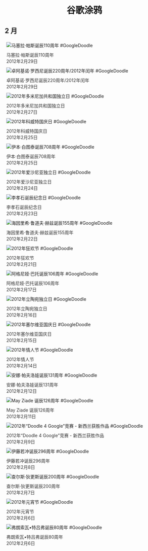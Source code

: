 
<h1 align="center"> 谷歌涂鸦 </h1>




## 2 月

<div class="image">


<img src="" alt="马塞拉·帕斯诞辰110周年 #GoogleDoodle" style="margin: 5px"/>
<div class="info" style="font-size: 14px; color:#333333; margin:5px"><div class="title">马塞拉·帕斯诞辰110周年</div><div class="date">2012年2月29日</div></div>

<img src="" alt="卓阿基诺·罗西尼诞辰220周年/2012年闰年 #GoogleDoodle" style="margin: 5px"/>
<div class="info" style="font-size: 14px; color:#333333; margin:5px"><div class="title">卓阿基诺·罗西尼诞辰220周年/2012年闰年</div><div class="date">2012年2月29日</div></div>

<img src="" alt="2012年多米尼加共和国独立日 #GoogleDoodle" style="margin: 5px"/>
<div class="info" style="font-size: 14px; color:#333333; margin:5px"><div class="title">2012年多米尼加共和国独立日</div><div class="date">2012年2月27日</div></div>

<img src="" alt="2012年科威特国庆日 #GoogleDoodle" style="margin: 5px"/>
<div class="info" style="font-size: 14px; color:#333333; margin:5px"><div class="title">2012年科威特国庆日</div><div class="date">2012年2月25日</div></div>

<img src="" alt="伊本·白图泰诞辰708周年 #GoogleDoodle" style="margin: 5px"/>
<div class="info" style="font-size: 14px; color:#333333; margin:5px"><div class="title">伊本·白图泰诞辰708周年</div><div class="date">2012年2月25日</div></div>

<img src="" alt="2012年爱沙尼亚独立日 #GoogleDoodle" style="margin: 5px"/>
<div class="info" style="font-size: 14px; color:#333333; margin:5px"><div class="title">2012年爱沙尼亚独立日</div><div class="date">2012年2月24日</div></div>

<img src="" alt="李孝石诞辰纪念日 #GoogleDoodle" style="margin: 5px"/>
<div class="info" style="font-size: 14px; color:#333333; margin:5px"><div class="title">李孝石诞辰纪念日</div><div class="date">2012年2月23日</div></div>

<img src="" alt="海因里希·鲁道夫·赫兹诞辰155周年 #GoogleDoodle" style="margin: 5px"/>
<div class="info" style="font-size: 14px; color:#333333; margin:5px"><div class="title">海因里希·鲁道夫·赫兹诞辰155周年</div><div class="date">2012年2月22日</div></div>

<img src="" alt="2012年狂欢节 #GoogleDoodle" style="margin: 5px"/>
<div class="info" style="font-size: 14px; color:#333333; margin:5px"><div class="title">2012年狂欢节</div><div class="date">2012年2月21日</div></div>

<img src="" alt="阿格尼娅·巴托诞辰106周年 #GoogleDoodle" style="margin: 5px"/>
<div class="info" style="font-size: 14px; color:#333333; margin:5px"><div class="title">阿格尼娅·巴托诞辰106周年</div><div class="date">2012年2月17日</div></div>

<img src="" alt="2012年立陶宛独立日 #GoogleDoodle" style="margin: 5px"/>
<div class="info" style="font-size: 14px; color:#333333; margin:5px"><div class="title">2012年立陶宛独立日</div><div class="date">2012年2月16日</div></div>

<img src="" alt="2012年塞尔维亚国庆日 #GoogleDoodle" style="margin: 5px"/>
<div class="info" style="font-size: 14px; color:#333333; margin:5px"><div class="title">2012年塞尔维亚国庆日</div><div class="date">2012年2月15日</div></div>

<img src="" alt="2012年情人节 #GoogleDoodle" style="margin: 5px"/>
<div class="info" style="font-size: 14px; color:#333333; margin:5px"><div class="title">2012年情人节</div><div class="date">2012年2月14日</div></div>

<img src="" alt="安娜·帕夫洛娃诞辰131周年 #GoogleDoodle" style="margin: 5px"/>
<div class="info" style="font-size: 14px; color:#333333; margin:5px"><div class="title">安娜·帕夫洛娃诞辰131周年</div><div class="date">2012年2月12日</div></div>

<img src="" alt="May Ziade 诞辰126周年 #GoogleDoodle" style="margin: 5px"/>
<div class="info" style="font-size: 14px; color:#333333; margin:5px"><div class="title">May Ziade 诞辰126周年</div><div class="date">2012年2月11日</div></div>

<img src="" alt="2012年“Doodle 4 Google”竞赛 - 新西兰获胜作品 #GoogleDoodle" style="margin: 5px"/>
<div class="info" style="font-size: 14px; color:#333333; margin:5px"><div class="title">2012年“Doodle 4 Google”竞赛 - 新西兰获胜作品</div><div class="date">2012年2月9日</div></div>

<img src="" alt="伊藤若冲诞辰296周年 #GoogleDoodle" style="margin: 5px"/>
<div class="info" style="font-size: 14px; color:#333333; margin:5px"><div class="title">伊藤若冲诞辰296周年</div><div class="date">2012年2月8日</div></div>

<img src="" alt="查尔斯·狄更斯诞辰200周年 #GoogleDoodle" style="margin: 5px"/>
<div class="info" style="font-size: 14px; color:#333333; margin:5px"><div class="title">查尔斯·狄更斯诞辰200周年</div><div class="date">2012年2月7日</div></div>

<img src="" alt="2012年元宵节 #GoogleDoodle" style="margin: 5px"/>
<div class="info" style="font-size: 14px; color:#333333; margin:5px"><div class="title">2012年元宵节</div><div class="date">2012年2月6日</div></div>

<img src="" alt="弗朗索瓦•特吕弗诞辰80周年 #GoogleDoodle" style="margin: 5px"/>
<div class="info" style="font-size: 14px; color:#333333; margin:5px"><div class="title">弗朗索瓦•特吕弗诞辰80周年</div><div class="date">2012年2月6日</div></div>

</div>








